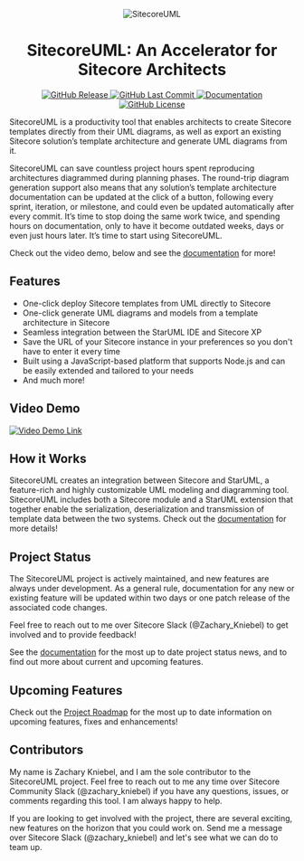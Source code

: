 <p align="center">
  <img src="https://github.com/zkniebel/SitecoreUML/blob/master/assets/SitecoreUML-Logo-50x50.png?raw=true" alt="SitecoreUML" />
</p>

<h1 align="center">SitecoreUML: An Accelerator for Sitecore Architects</h1>
<p align="center">
  <a href="https://github.com/zkniebel/SitecoreUML/releases/latest">
    <img src="https://img.shields.io/github/release/zkniebel/SitecoreUML.svg" alt="GitHub Release" />
  </a>
  <a href="https://github.com/zkniebel/SitecoreUML">
    <img src="https://img.shields.io/github/last-commit/zkniebel/SitecoreUML.svg" alt="GitHub Last Commit" />
  </a>
  <a href="https://zkniebel.gitbooks.io/sitecoreuml/">
    <img src="https://img.shields.io/badge/documentation-up%20to%20date-brightgreen.svg" alt="Documentation" />
  </a>
  <a href="https://github.com/zkniebel/SitecoreUML/blob/master/LICENSE">
    <img src="https://img.shields.io/github/license/zkniebel/SitecoreUML.svg" alt="GitHub License" />
  </a>  
</p>

SitecoreUML is a productivity tool that enables architects to create Sitecore templates directly from their UML diagrams, as well as export an existing Sitecore solution’s template architecture and generate UML diagrams from it.

SitecoreUML can save countless project hours spent reproducing architectures diagrammed during planning phases. The round-trip diagram generation support also means that any solution’s template architecture documentation can be updated at the click of a button, following every sprint, iteration, or milestone, and could even be updated automatically after every commit. It’s time to stop doing the same work twice, and spending hours on documentation, only to have it become outdated weeks, days or even just hours later. It’s time to start using SitecoreUML.

Check out the video demo, below and see the [documentation](https://zkniebel.gitbooks.io/sitecoreuml/) for more!

## Features

* One-click deploy Sitecore templates from UML directly to Sitecore
* One-click generate UML diagrams and models from a template architecture in Sitecore
* Seamless integration between the StarUML IDE and Sitecore XP
* Save the URL of your Sitecore instance in your preferences so you don't have to enter it every time
* Built using a JavaScript-based platform that supports Node.js and can be easily extended and tailored to your needs
* And much more!

## Video Demo

[![Video Demo Link](https://i.ytimg.com/vi/qfmdegqbsvk/hqdefault.jpg?sqp=-oaymwEXCNACELwBSFryq4qpAwkIARUAAIhCGAE=&rs=AOn4CLBvofTYyJ18_AozsGbsYhovsohGeg)](https://youtu.be/qfmdegqbsvk)

## How it Works

SitecoreUML creates an integration between Sitecore and StarUML, a feature-rich and highly customizable UML modeling and diagramming tool. SitecoreUML includes both a Sitecore module and a StarUML extension that together enable the serialization, deserialization and transmission of template data between the two systems. Check out the [documentation](https://zkniebel.gitbooks.io/sitecoreuml/) for more details!

## Project Status

The SitecoreUML project is actively maintained, and new features are always under development. As a general rule, documentation for any new or existing feature will be updated within two days or one patch release of the associated code changes.

Feel free to reach out to me over Sitecore Slack (@Zachary_Kniebel) to get involved and to provide feedback!

See the [documentation](https://zkniebel.gitbooks.io/sitecoreuml/) for the most up to date project status news, and to find out more about current and upcoming features.

## Upcoming Features

Check out the [Project Roadmap](https://zkniebel.gitbooks.io/sitecoreuml/chapter1.html) for the most up to date information on upcoming features, fixes and enhancements!

## Contributors

My name is Zachary Kniebel, and I am the sole contributor to the SitecoreUML project. Feel free to reach out to me any time over Sitecore Community Slack (@zachary_kniebel) if you have any questions, issues, or comments regarding this tool. I am always happy to help.

If you are looking to get involved with the project, there are several exciting, new features on the horizon that you could work on. Send me a message over Sitecore Slack \(@zachary\_kniebel\) and let's see what we can do to team up.

